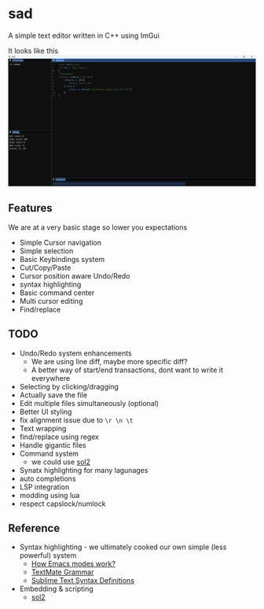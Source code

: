 # sad

A simple text editor written in C++ using ImGui

It looks like this
![Sad editor](./assets/image.png "Sad editor")

## Features
We are at a very basic stage so lower you expectations
- Simple Cursor navigation
- Simple selection
- Basic Keybindings system
- Cut/Copy/Paste
- Cursor position aware Undo/Redo
- syntax highlighting
- Basic command center
- Multi cursor editing
- Find/replace

## TODO
- Undo/Redo system enhancements
  - We are using line diff, maybe more specific diff?
  - A better way of start/end transactions, dont want to write it everywhere
- Selecting by clicking/dragging
- Actually save the file
- Edit multiple files simultaneously (optional)
- Better UI styling
- fix alignment issue due to `\r \n \t`
- Text wrapping
- find/replace using regex
- Handle gigantic files
- Command system
  - we could use [sol2](https://github.com/ThePhD/sol2)
- Synatx highlighting for many lagunages
- auto completions
- LSP integration
- modding using lua
- respect capslock/numlock

## Reference
- Syntax highlighting - we ultimately cooked our own simple (less powerful) system
  - [How Emacs modes work?](https://www.emacswiki.org/emacs/ModeTutorial)
  - [TextMate Grammar](https://macromates.com/manual/en/language_grammars)
  - [Sublime Text Syntax Definitions](https://www.sublimetext.com/docs/syntax.html)
- Embedding & scripting
  - [sol2](https://github.com/ThePhD/sol2)